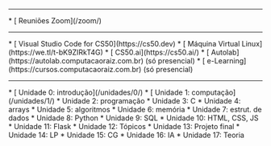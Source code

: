 <hr />
* [<i class="fas fa-video pe-2"></i> Reuniões Zoom](/zoom/)
<hr />
* [<i class="fa-duotone fa-browser"></i> Visual Studio Code for
  CS50](https://cs50.dev)
* [<i class="fa-solid fa-computer"></i> Máquina Virtual Linux](https://we.tl/t-bK9ZIRkT4G)
* [<i class="fa-solid fa-duck pe-2 text-decoration-none"></i> CS50.ai](https://cs50.ai/)
* [<i class="fa-solid fa-hundred-points"></i> Autolab](https://autolab.computacaoraiz.com.br)
  (só presencial)
* [<i class="fa-light fa-chalkboard-user"></i> e-Learning](https://cursos.computacaoraiz.com.br)
  (só presencial)
<hr />
* [<i class="fa-regular fa-book-open-reader"></i> Unidade 0: introdução](/unidades/0/)
* [<i class="fa-solid fa-microchip"></i> Unidade 1: computação](/unidades/1/)
* <i class="fa-solid fa-gear-complex-code"></i> Unidade 2: programação
* <i class="fa-solid fa-c"></i> Unidade 3: C
* <i class="fa-kit fa-array"></i> Unidade 4: arrays
* <i class="fa-solid fa-arrow-down-1-9"></i> Unidade 5: algoritmos
* <i class="fa-regular fa-memory"></i> Unidade 6: memória
* <i class="fa-light fa-circle-nodes"></i> Unidade 7: estrut. de dados
* <i class="fa-brands fa-python"></i> Unidade 8: Python
* <i class="fa-solid fa-database"></i> Unidade 9: SQL
* <i class="fa-brands fa-square-js"></i> Unidade 10: HTML, CSS, JS
* <i class="fa-kit fa-flask"></i> Unidade 11: Flask
* <i class="fa-solid fa-list-check"></i> Unidade 12: Tópicos
* <i class="fa-regular fa-graduation-cap"></i> Unidade 13: Projeto final
* <i class="fa-light fa-language"></i> Unidade 14: LP
* <i class="fa-regular fa-alien-8bit"></i> Unidade 15: CG
* <i class="fa-light fa-user-robot"></i> Unidade 16: IA
* <i class="fa-sharp fa-solid fa-book"></i> Unidade 17: Teoria
